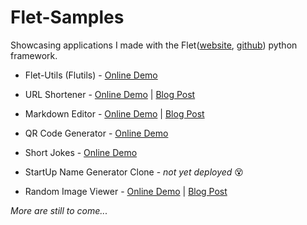 # Flet-Samples

 Showcasing applications I made with the Flet([website](https://flet.dev), [github](https://github.com/flet-dev/flet)) python framework.

- Flet-Utils (Flutils) - [Online Demo](https://flutils.fly.dev/)

- URL Shortener - [Online Demo](https://url-shorten.fly.dev/) | [Blog Post](https://medium.com/@ndonkohenri/building-a-url-shortener-flutter-app-with-flet-python-framework-fffa1d98a53e)

- Markdown Editor - [Online Demo](https://md-editor.fly.dev/) | [Blog Post](https://medium.com/@ndonkohenri/building-a-markdown-editor-previewer-with-flet-7d9b06d6dc4b)

- QR Code Generator - [Online Demo](https://qrcode-gen.fly.dev/)

- Short Jokes - [Online Demo](https://short-jokes.henrindonko.repl.co/)

- StartUp Name Generator Clone - _not yet deployed_ 😵‍

- Random Image Viewer - [Online Demo](https://random-image-gen-post.henrindonko.repl.co/) | [Blog Post](https://ndonkohenri.medium.com/building-a-random-image-generator-flutter-app-with-the-flet-python-framework-ecfe8b5daaf8)

[//]: # (- [Online Demo]&#40;https://startup-name-generator.henrindonko.repl.co&#41;)

_More are still to come..._
